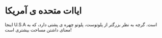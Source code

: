 # ایاات متحده ی آمریکا

اینجا U.S.A است. گرچه به نظر بزرگتر از پلوتوست، پلوتو چهره ی پشتی دارد، که به
معنای داشتن مساحت بیشتری است!

